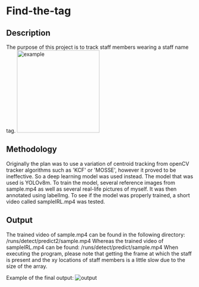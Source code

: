 # Find-the-tag
## Description
The purpose of this project is to track staff members wearing a staff name tag.
<img width="222" alt="example" src="https://github.com/zampoan/Find-the-tag/assets/49183569/2c8f900f-c235-4eb2-a989-726c1ffd7ea8">

## Methodology
Originally the plan was to use a variation of centroid tracking from openCV tracker algorithms such as 'KCF' or 'MOSSE', however it proved to be ineffective. So a deep learning model 
was used instead.
The model that was used is YOLOv8m. To train the model, several reference images from sample.mp4 as well as several real-life pictures of myself. It was then annotated using labelImg. 
To see if the model was properly trained, a short video called sampleIRL.mp4 was tested.

## Output
The trained video of sample.mp4 can be found in the following directory: /runs/detect/predict2/sample.mp4
Whereas the trained video of sampleIRL.mp4 can be found: /runs/detect/predict/sample.mp4
When executing the program, please note that getting the frame at which the staff is present and the xy locations of staff members is a little slow due to the size of the array.

Example of the final output:
![output](https://github.com/zampoan/Find-the-tag/assets/49183569/d3694785-16c6-44a3-a317-e751a30d34dd)

